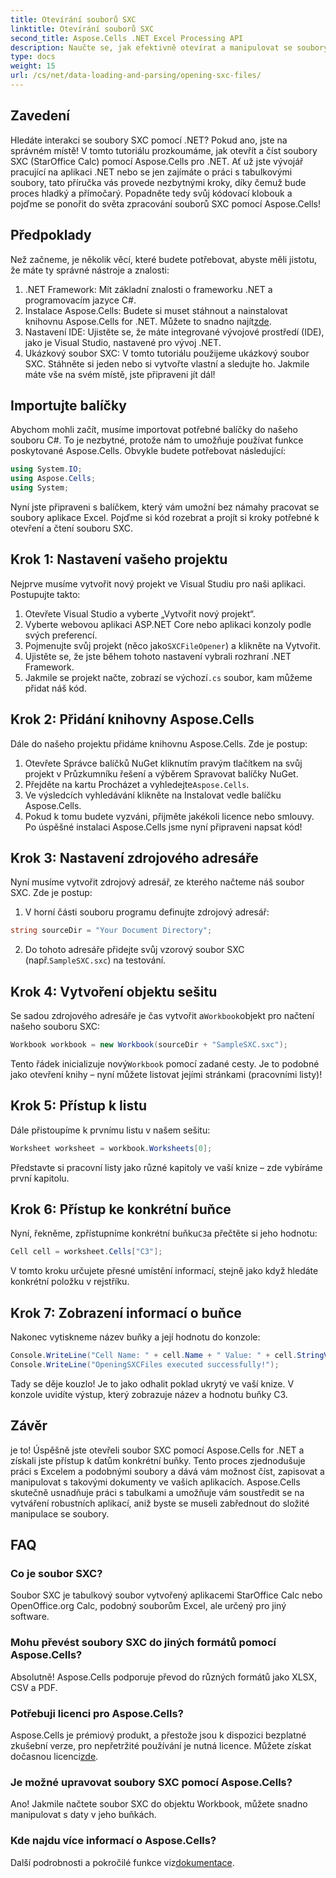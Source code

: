 ```yaml
---
title: Otevírání souborů SXC
linktitle: Otevírání souborů SXC
second_title: Aspose.Cells .NET Excel Processing API
description: Naučte se, jak efektivně otevírat a manipulovat se soubory SXC v .NET pomocí Aspose.Cells. Výukový program krok za krokem s příklady kódu.
type: docs
weight: 15
url: /cs/net/data-loading-and-parsing/opening-sxc-files/
---
```

## Zavedení
Hledáte interakci se soubory SXC pomocí .NET? Pokud ano, jste na správném místě! V tomto tutoriálu prozkoumáme, jak otevřít a číst soubory SXC (StarOffice Calc) pomocí Aspose.Cells pro .NET. Ať už jste vývojář pracující na aplikaci .NET nebo se jen zajímáte o práci s tabulkovými soubory, tato příručka vás provede nezbytnými kroky, díky čemuž bude proces hladký a přímočarý. 
Popadněte tedy svůj kódovací klobouk a pojďme se ponořit do světa zpracování souborů SXC pomocí Aspose.Cells!
## Předpoklady
Než začneme, je několik věcí, které budete potřebovat, abyste měli jistotu, že máte ty správné nástroje a znalosti:
1. .NET Framework: Mít základní znalosti o frameworku .NET a programovacím jazyce C#.
2.  Instalace Aspose.Cells: Budete si muset stáhnout a nainstalovat knihovnu Aspose.Cells for .NET. Můžete to snadno najít[zde](https://releases.aspose.com/cells/net/).
3. Nastavení IDE: Ujistěte se, že máte integrované vývojové prostředí (IDE), jako je Visual Studio, nastavené pro vývoj .NET.
4. Ukázkový soubor SXC: V tomto tutoriálu použijeme ukázkový soubor SXC. Stáhněte si jeden nebo si vytvořte vlastní a sledujte ho.
Jakmile máte vše na svém místě, jste připraveni jít dál!
## Importujte balíčky
Abychom mohli začít, musíme importovat potřebné balíčky do našeho souboru C#. To je nezbytné, protože nám to umožňuje používat funkce poskytované Aspose.Cells. Obvykle budete potřebovat následující:
```csharp
using System.IO;
using Aspose.Cells;
using System;
```
Nyní jste připraveni s balíčkem, který vám umožní bez námahy pracovat se soubory aplikace Excel. Pojďme si kód rozebrat a projít si kroky potřebné k otevření a čtení souboru SXC.

## Krok 1: Nastavení vašeho projektu
Nejprve musíme vytvořit nový projekt ve Visual Studiu pro naši aplikaci. Postupujte takto:
1. Otevřete Visual Studio a vyberte „Vytvořit nový projekt“.
2. Vyberte webovou aplikaci ASP.NET Core nebo aplikaci konzoly podle svých preferencí.
3.  Pojmenujte svůj projekt (něco jako`SXCFileOpener`) a klikněte na Vytvořit.
4. Ujistěte se, že jste během tohoto nastavení vybrali rozhraní .NET Framework.
5. Jakmile se projekt načte, zobrazí se výchozí`.cs` soubor, kam můžeme přidat náš kód.
## Krok 2: Přidání knihovny Aspose.Cells
Dále do našeho projektu přidáme knihovnu Aspose.Cells. Zde je postup:
1. Otevřete Správce balíčků NuGet kliknutím pravým tlačítkem na svůj projekt v Průzkumníku řešení a výběrem Spravovat balíčky NuGet.
2.  Přejděte na kartu Procházet a vyhledejte`Aspose.Cells`.
3. Ve výsledcích vyhledávání klikněte na Instalovat vedle balíčku Aspose.Cells.
4. Pokud k tomu budete vyzváni, přijměte jakékoli licence nebo smlouvy.
Po úspěšné instalaci Aspose.Cells jsme nyní připraveni napsat kód!
## Krok 3: Nastavení zdrojového adresáře
Nyní musíme vytvořit zdrojový adresář, ze kterého načteme náš soubor SXC. Zde je postup:
1. V horní části souboru programu definujte zdrojový adresář:
```csharp
string sourceDir = "Your Document Directory";
```
2.  Do tohoto adresáře přidejte svůj vzorový soubor SXC (např.`SampleSXC.sxc`) na testování.
## Krok 4: Vytvoření objektu sešitu
 Se sadou zdrojového adresáře je čas vytvořit a`Workbook`objekt pro načtení našeho souboru SXC:
```csharp
Workbook workbook = new Workbook(sourceDir + "SampleSXC.sxc");
```
 Tento řádek inicializuje nový`Workbook` pomocí zadané cesty. Je to podobné jako otevření knihy – nyní můžete listovat jejími stránkami (pracovními listy)!
## Krok 5: Přístup k listu
Dále přistoupíme k prvnímu listu v našem sešitu:
```csharp
Worksheet worksheet = workbook.Worksheets[0];
```
Představte si pracovní listy jako různé kapitoly ve vaší knize – zde vybíráme první kapitolu.
## Krok 6: Přístup ke konkrétní buňce
 Nyní, řekněme, zpřístupníme konkrétní buňku`C3`a přečtěte si jeho hodnotu:
```csharp
Cell cell = worksheet.Cells["C3"];
```
V tomto kroku určujete přesné umístění informací, stejně jako když hledáte konkrétní položku v rejstříku. 
## Krok 7: Zobrazení informací o buňce
Nakonec vytiskneme název buňky a její hodnotu do konzole:
```csharp
Console.WriteLine("Cell Name: " + cell.Name + " Value: " + cell.StringValue);
Console.WriteLine("OpeningSXCFiles executed successfully!");
```
Tady se děje kouzlo! Je to jako odhalit poklad ukrytý ve vaší knize. V konzole uvidíte výstup, který zobrazuje název a hodnotu buňky C3.

## Závěr
je to! Úspěšně jste otevřeli soubor SXC pomocí Aspose.Cells for .NET a získali jste přístup k datům konkrétní buňky. Tento proces zjednodušuje práci s Excelem a podobnými soubory a dává vám možnost číst, zapisovat a manipulovat s takovými dokumenty ve vašich aplikacích. 
Aspose.Cells skutečně usnadňuje práci s tabulkami a umožňuje vám soustředit se na vytváření robustních aplikací, aniž byste se museli zabřednout do složité manipulace se soubory.
## FAQ
### Co je soubor SXC?
Soubor SXC je tabulkový soubor vytvořený aplikacemi StarOffice Calc nebo OpenOffice.org Calc, podobný souborům Excel, ale určený pro jiný software.
### Mohu převést soubory SXC do jiných formátů pomocí Aspose.Cells?
Absolutně! Aspose.Cells podporuje převod do různých formátů jako XLSX, CSV a PDF.
### Potřebuji licenci pro Aspose.Cells?
 Aspose.Cells je prémiový produkt, a přestože jsou k dispozici bezplatné zkušební verze, pro nepřetržité používání je nutná licence. Můžete získat dočasnou licenci[zde](https://purchase.aspose.com/temporary-license/).
### Je možné upravovat soubory SXC pomocí Aspose.Cells?
Ano! Jakmile načtete soubor SXC do objektu Workbook, můžete snadno manipulovat s daty v jeho buňkách.
### Kde najdu více informací o Aspose.Cells?
 Další podrobnosti a pokročilé funkce viz[dokumentace](https://reference.aspose.com/cells/net/).